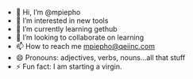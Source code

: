 - 👋 Hi, I’m @mpiepho
- 👀 I’m interested in new tools
- 🌱 I’m currently learning gethub
- 💞️ I’m looking to collaborate on learning
- 📫 How to reach me mpiepho@qeiinc.com
- 😄 Pronouns: adjectives, verbs, nouns...all that stuff
- ⚡ Fun fact: I am starting a virgin.

<!---
mpiepho/mpiepho is a ✨ special ✨ repository because its `README.md` (this file) appears on your GitHub profile.
You can click the Preview link to take a look at your changes.
--->
